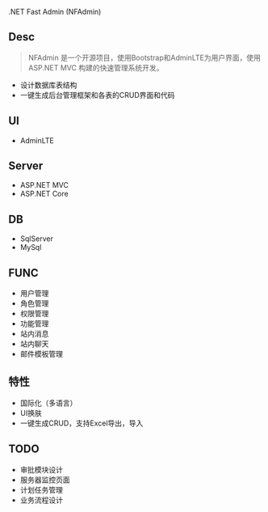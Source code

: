 .NET Fast Admin (NFAdmin)

## Desc
> NFAdmin 是一个开源项目，使用Bootstrap和AdminLTE为用户界面，使用ASP.NET MVC 构建的快速管理系统开发。

+ 设计数据库表结构
+ 一键生成后台管理框架和各表的CRUD界面和代码

## UI
- AdminLTE

## Server
- ASP.NET MVC
- ASP.NET Core

## DB
- SqlServer
- MySql

## FUNC
- 用户管理
- 角色管理
- 权限管理
- 功能管理
- 站内消息
- 站内聊天
- 邮件模板管理

## 特性
- 国际化（多语言）
- UI换肤
- 一键生成CRUD，支持Excel导出，导入

## TODO
- 审批模块设计
- 服务器监控页面
- 计划任务管理
- 业务流程设计
